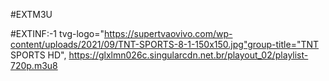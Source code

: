#EXTM3U

#EXTINF:-1 tvg-logo="https://supertvaovivo.com/wp-content/uploads/2021/09/TNT-SPORTS-8-1-150x150.jpg"group-title="TNT SPORTS HD",
https://glxlmn026c.singularcdn.net.br/playout_02/playlist-720p.m3u8
